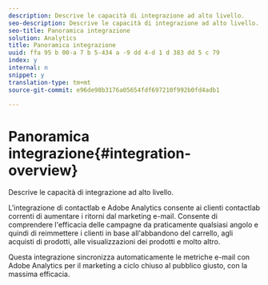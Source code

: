 ```yaml
---
description: Descrive le capacità di integrazione ad alto livello.
seo-description: Descrive le capacità di integrazione ad alto livello.
seo-title: Panoramica integrazione
solution: Analytics
title: Panoramica integrazione
uuid: ffa 95 b 00-a 7 b 5-434 a -9 dd 4-d 1 d 383 dd 5 c 79
index: y
internal: n
snippet: y
translation-type: tm+mt
source-git-commit: e96de98b3176a05654fdf697210f992b0fd4adb1

---
```



# Panoramica integrazione{#integration-overview}

Descrive le capacità di integrazione ad alto livello.

L'integrazione di contactlab e Adobe Analytics consente ai clienti contactlab correnti di aumentare i ritorni dal marketing e-mail. Consente di comprendere l'efficacia delle campagne da praticamente qualsiasi angolo e quindi di reimmettere i clienti in base all'abbandono del carrello, agli acquisti di prodotti, alle visualizzazioni dei prodotti e molto altro.

Questa integrazione sincronizza automaticamente le metriche e-mail con Adobe Analytics per il marketing a ciclo chiuso al pubblico giusto, con la massima efficacia.
